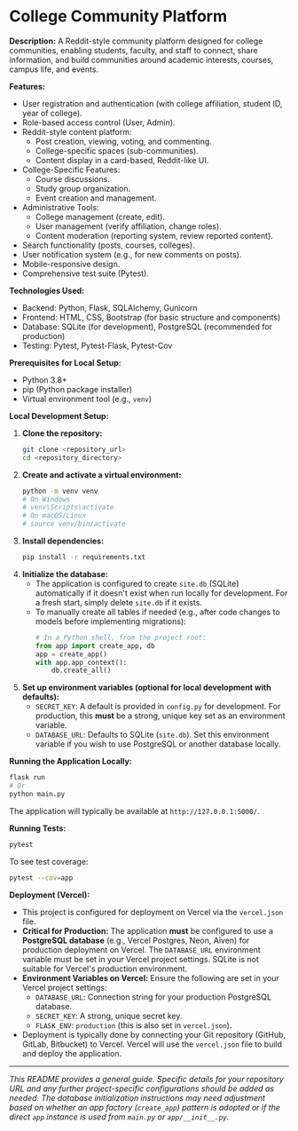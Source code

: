 # College Community Platform

**Description:** A Reddit-style community platform designed for college communities, enabling students, faculty, and staff to connect, share information, and build communities around academic interests, courses, campus life, and events.

**Features:**
*   User registration and authentication (with college affiliation, student ID, year of college).
*   Role-based access control (User, Admin).
*   Reddit-style content platform:
    *   Post creation, viewing, voting, and commenting.
    *   College-specific spaces (sub-communities).
    *   Content display in a card-based, Reddit-like UI.
*   College-Specific Features:
    *   Course discussions.
    *   Study group organization.
    *   Event creation and management.
*   Administrative Tools:
    *   College management (create, edit).
    *   User management (verify affiliation, change roles).
    *   Content moderation (reporting system, review reported content).
*   Search functionality (posts, courses, colleges).
*   User notification system (e.g., for new comments on posts).
*   Mobile-responsive design.
*   Comprehensive test suite (Pytest).

**Technologies Used:**
*   Backend: Python, Flask, SQLAlchemy, Gunicorn
*   Frontend: HTML, CSS, Bootstrap (for basic structure and components)
*   Database: SQLite (for development), PostgreSQL (recommended for production)
*   Testing: Pytest, Pytest-Flask, Pytest-Cov

**Prerequisites for Local Setup:**
*   Python 3.8+
*   pip (Python package installer)
*   Virtual environment tool (e.g., `venv`)

**Local Development Setup:**
1.  **Clone the repository:**
    ```bash
    git clone <repository_url>
    cd <repository_directory>
    ```
2.  **Create and activate a virtual environment:**
    ```bash
    python -m venv venv
    # On Windows
    # venv\Scripts\activate
    # On macOS/Linux
    # source venv/bin/activate
    ```
3.  **Install dependencies:**
    ```bash
    pip install -r requirements.txt
    ```
4.  **Initialize the database:**
    *   The application is configured to create `site.db` (SQLite) automatically if it doesn't exist when run locally for development. For a fresh start, simply delete `site.db` if it exists.
    *   To manually create all tables if needed (e.g., after code changes to models before implementing migrations):
        ```python
        # In a Python shell, from the project root:
        from app import create_app, db
        app = create_app()
        with app.app_context():
            db.create_all()
        ```
5.  **Set up environment variables (optional for local development with defaults):**
    *   `SECRET_KEY`: A default is provided in `config.py` for development. For production, this **must** be a strong, unique key set as an environment variable.
    *   `DATABASE_URL`: Defaults to SQLite (`site.db`). Set this environment variable if you wish to use PostgreSQL or another database locally.

**Running the Application Locally:**
```bash
flask run
# Or
python main.py
```
The application will typically be available at `http://127.0.0.1:5000/`.

**Running Tests:**
```bash
pytest
```
To see test coverage:
```bash
pytest --cov=app
```

**Deployment (Vercel):**
*   This project is configured for deployment on Vercel via the `vercel.json` file.
*   **Critical for Production:** The application **must** be configured to use a **PostgreSQL database** (e.g., Vercel Postgres, Neon, Aiven) for production deployment on Vercel. The `DATABASE_URL` environment variable must be set in your Vercel project settings. SQLite is not suitable for Vercel's production environment.
*   **Environment Variables on Vercel:** Ensure the following are set in your Vercel project settings:
    *   `DATABASE_URL`: Connection string for your production PostgreSQL database.
    *   `SECRET_KEY`: A strong, unique secret key.
    *   `FLASK_ENV`: `production` (this is also set in `vercel.json`).
*   Deployment is typically done by connecting your Git repository (GitHub, GitLab, Bitbucket) to Vercel. Vercel will use the `vercel.json` file to build and deploy the application.

---

*This README provides a general guide. Specific details for your repository URL and any further project-specific configurations should be added as needed. The database initialization instructions may need adjustment based on whether an app factory (`create_app`) pattern is adopted or if the direct `app` instance is used from `main.py` or `app/__init__.py`.*

